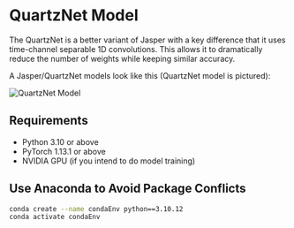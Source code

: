 # **QuartzNet Model**

The QuartzNet is a better variant of Jasper with a key difference that it uses time-channel separable 1D convolutions. This allows it to dramatically reduce the number of weights while keeping similar accuracy.

A Jasper/QuartzNet models look like this (QuartzNet model is pictured):

![QuartzNet Model](./quartez)

## **Requirements**

- Python 3.10 or above
- PyTorch 1.13.1 or above
- NVIDIA GPU (if you intend to do model training)

## **Use Anaconda to Avoid Package Conflicts**

```sh
conda create --name condaEnv python==3.10.12
conda activate condaEnv
